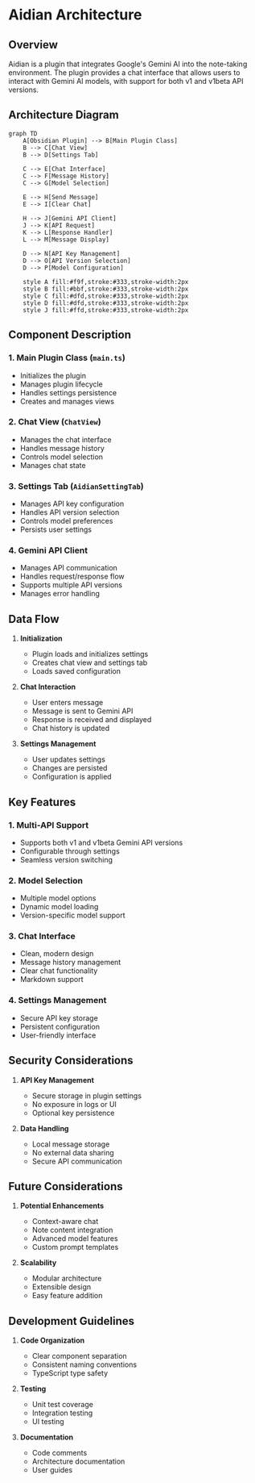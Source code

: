 # Aidian Architecture

## Overview

Aidian is a plugin that integrates Google's Gemini AI into the note-taking environment. The plugin provides a chat interface that allows users to interact with Gemini AI models, with support for both v1 and v1beta API versions.

## Architecture Diagram

```mermaid
graph TD
    A[Obsidian Plugin] --> B[Main Plugin Class]
    B --> C[Chat View]
    B --> D[Settings Tab]
    
    C --> E[Chat Interface]
    C --> F[Message History]
    C --> G[Model Selection]
    
    E --> H[Send Message]
    E --> I[Clear Chat]
    
    H --> J[Gemini API Client]
    J --> K[API Request]
    K --> L[Response Handler]
    L --> M[Message Display]
    
    D --> N[API Key Management]
    D --> O[API Version Selection]
    D --> P[Model Configuration]
    
    style A fill:#f9f,stroke:#333,stroke-width:2px
    style B fill:#bbf,stroke:#333,stroke-width:2px
    style C fill:#dfd,stroke:#333,stroke-width:2px
    style D fill:#dfd,stroke:#333,stroke-width:2px
    style J fill:#ffd,stroke:#333,stroke-width:2px
```

## Component Description

### 1. Main Plugin Class (`main.ts`)
- Initializes the plugin
- Manages plugin lifecycle
- Handles settings persistence
- Creates and manages views

### 2. Chat View (`ChatView`)
- Manages the chat interface
- Handles message history
- Controls model selection
- Manages chat state

### 3. Settings Tab (`AidianSettingTab`)
- Manages API key configuration
- Handles API version selection
- Controls model preferences
- Persists user settings

### 4. Gemini API Client
- Manages API communication
- Handles request/response flow
- Supports multiple API versions
- Manages error handling

## Data Flow

1. **Initialization**
   - Plugin loads and initializes settings
   - Creates chat view and settings tab
   - Loads saved configuration

2. **Chat Interaction**
   - User enters message
   - Message is sent to Gemini API
   - Response is received and displayed
   - Chat history is updated

3. **Settings Management**
   - User updates settings
   - Changes are persisted
   - Configuration is applied

## Key Features

### 1. Multi-API Support
- Supports both v1 and v1beta Gemini API versions
- Configurable through settings
- Seamless version switching

### 2. Model Selection
- Multiple model options
- Dynamic model loading
- Version-specific model support

### 3. Chat Interface
- Clean, modern design
- Message history management
- Clear chat functionality
- Markdown support

### 4. Settings Management
- Secure API key storage
- Persistent configuration
- User-friendly interface

## Security Considerations

1. **API Key Management**
   - Secure storage in plugin settings
   - No exposure in logs or UI
   - Optional key persistence

2. **Data Handling**
   - Local message storage
   - No external data sharing
   - Secure API communication

## Future Considerations

1. **Potential Enhancements**
   - Context-aware chat
   - Note content integration
   - Advanced model features
   - Custom prompt templates

2. **Scalability**
   - Modular architecture
   - Extensible design
   - Easy feature addition

## Development Guidelines

1. **Code Organization**
   - Clear component separation
   - Consistent naming conventions
   - TypeScript type safety

2. **Testing**
   - Unit test coverage
   - Integration testing
   - UI testing

3. **Documentation**
   - Code comments
   - Architecture documentation
   - User guides 